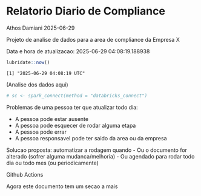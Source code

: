 # Relatorio Diario de Compliance
Athos Damiani
2025-06-29

Projeto de analise de dados para a area de compliance da Empresa X

Data e hora de atualizacao: 2025-06-29 04:08:19.188938

``` r
lubridate::now()
```

    [1] "2025-06-29 04:08:19 UTC"

(Analise dos dados aqui)

``` r
# sc <- spark_connect(method = "databricks_connect")
```

Problemas de uma pessoa ter que atualizar todo dia:

-   A pessoa pode estar ausente
-   A pessoa pode esquecer de rodar alguma etapa
-   A pessoa pode errar
-   A pessoa responsavel pode ter saido da area ou da empresa

Solucao proposta: automatizar a rodagem quando - Ou o documento for
alterado (sofrer alguma mudanca/melhoria) - Ou agendado para rodar todo
dia ou todo mes (ou periodicamente)

Github Actions

Agora este documento tem um secao a mais
